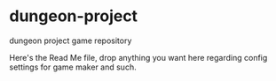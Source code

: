 # dungeon-project
dungeon project game repository

Here's the Read Me file, drop anything you want here regarding config settings for game maker and such.
